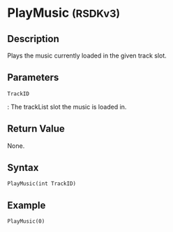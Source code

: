 # PlayMusic <small>(RSDKv3)</small>

## Description
Plays the music currently loaded in the given track slot.

## Parameters
`TrackID`

:   The trackList slot the music is loaded in.

## Return Value
None.

## Syntax
```
PlayMusic(int TrackID)
```

## Example
```
PlayMusic(0)
```